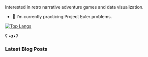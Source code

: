 
Interested in retro narrative adventure games and data visualization.

-   🌱 I’m currently practicing Project Euler problems.

[![Top
Langs](https://github-readme-stats.vercel.app/api/top-langs/?username=ronynn&layout=compact&langs_count=12&hide=html&hide_title=true)](https://ronynn.github.io)

ʕ •ᴥ•ʔ

### Latest Blog Posts

<!-- BLOG-POST-LIST:START -->
<!-- BLOG-POST-LIST:END -->
